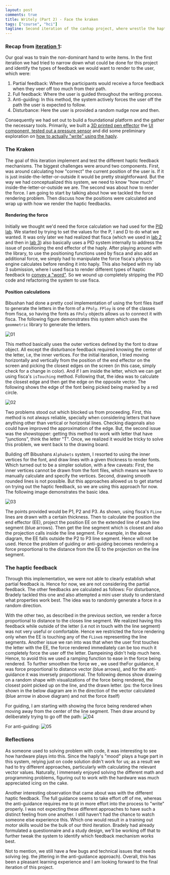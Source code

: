 ```yaml
---
layout: post
comments: true
title: Writely (Part 2) - Face the kraken
tags: ["course", "hci"]
tagline: Second iteration of the canhap project, where wrestle the haptic implementations on our system.
---
```


### Recap from [iteration 1](./2021-03-08-canhap_writely_i1):

Our goal was to train the non-dominant hand to write items. In the first iteration we had tried to narrow down what could be done for this project and identify the types of feedback we would want to render to the user, which were:
1. Partial feedback: Where the participants would receive a force feedback when they veer off too much from their path.
2. Full feedback: Where the user is guided throughout the writing process.
3. Anti-guiding: In this method, the system actively forces the user off the path the user is expected to follow.
4. Disturbance: Here the user is provided a random nudge now and then.

Consequently we had set out to build a foundational platform and the gather the necessary tools. Primarily, we built a [3D printed pen effector](https://bradleyrrr.github.io/sample/pi1.html#haply-modifications) the [UI component, tested out a pressure sensor](./2021-03-08-canhap_writely_i1) and did some preliminary exploration on [how to actually "write" using the haply](https://joshibibhushan.medium.com/writely-iteration-1-438068380fcc#4077).

### The Kraken

The goal of this iteration implement and test the different haptic feedback mechanisms. The biggest challenges were around two components. First, was around calculating how "correct" the current position of the user is. If it is just inside-the-letter-or-outside it would be pretty straightforward. But the way we had conceptualized this system, we need to know "how much" inside-the-letter-or-outside we are. The second was about how to render the force. I am going to start by talking about how we tackled the force rendering problem. Then discuss how the positions were calculated and wrap up with how we render the haptic feedbacks.

#### Rendering the force

Initially we thought we'd need the force calculation we had used for the [PID lab](./2021-02-26-canhap-lab4). We started by trying to set the values for the P, I and D to do what we wanted. It was only later we had realized that fisca (which we used in [lab 2](./2021-02-05-canhap-lab2) and then in [lab 3](./2021-03-12-canhap-lab3)) also basically uses a PID system internally to address the issue of positioning the end effector of the haply. After playing around with the library, to use the positioning functions used by fisca and also add an additional force, we simply had to manipulate the force fisca's physics engine calculates before rending it into haply. This also helped with my lab 3 submission, where I used fisca to render different types of haptic feedback to [convey a "word"](./2021-03-12-canhap-lab3). So we wound up completely stripping the PID code and refactoring the system to use fisca. 

#### Position calculations

Bibushan had done a pretty cool implementation of using the font files itself to generate the letters in the form of a `FPoly`. `FPloy` is one of the classes from fisca, so having the fonts as `FPoly` objects allows us to connect it with fisca. The following figure demonstrates this system which uses the `geommetric` library to generate the letters.

![01](/assets/2021-03-29/01_fonts.gif)

This method basically uses the outer vertices defined by the font to draw object. All except the disturbance feedback required knowing the center of the letter, i.e, the inner vertices. For the initial iteration, I tried moving horizontally and vertically from the position of the end effector on the screen and picking the closest edges on the screen (in this case, simply check for a change in color). And if I am inside the letter, which we can get using fisca's `isTouching` method. Following that, the idea was to calculate the closest edge and then get the edge on the opposite vector. The following shows the edge of the font being picked being marked by a red circle.

![02](/assets/2021-03-29/02_vh_border.gif)

Two problems stood out which blocked us from proceeding. First, this method is not always reliable, specially when considering letters that have anything other than vertical or horizontal lines. Checking diagonals also could have improved the approximation of the edge. But, the second issue was the showstopper: getting this method to work with letter that have "junctions", think the letter "T". Once, we realized it would be tricky to solve this problem, we went back to the drawing board. 

Building off Bibushans `Alphabets` system, I resorted to using the inner vertices for the font, and draw lines with a given thickness to render fonts. Which turned out to be a simpler solution, with a few caveats: First, the inner vertices cannot be drawn from the font files, which means we have to manually calculate and specify the vertices. Second, drawing smooth rounded lines is not possible. But this approaches allowed us to get started on trying out the haptic feedback, so we are using this approach for now. The following image demonstrates the basic idea.

![03](/assets/2021-03-29/03_graph.png)

The points provided would be P1, P2 and P3. As shown, using fisca's `FLine` lines are drawn with a certain thickness. Then to calculate the position the end effector (EE), project the position EE on the extended line of each line segment (blue arrows). Then get the line segment which is closest and also the projection calls inside the line segment. For example, in the above diagram, the EE falls outside the P2 to P3 line segment. Hence will not be used. Hence the problem of guiding or anti-guiding becomes rendering a force proportional to the distance from the EE to the projection on the line segment.

### The haptic feedback

Through this implementation, we were not able to clearly establish what partial feedback is. Hence for now, we are not considering the partial feedback. The other feedbacks are calculated as follows: For disturbance, Bradely tackled this one and also attempted a mini user study to understand what properties work best. The idea was to randomly generate a force in a random direction.

With the other two, as described in the previous section, we render a force proportional to distance to the closes line segment. We realized having this feedback while outside of the letter (i.e not in touch with the line segment) was not very useful or comfortable. Hence we restricted the force rendering only when the EE is touching any of the `FLine`s representing the line segments. Another issue we ran into was that when the user first touches the letter with the EE, the force rendered immediately can be too much it completely force the user off the letter. Dampeining didn't help much here. Hence, to avoid this we used a ramping function to ease in the force being rendered. To further smoothen  the force we , we used theFor guidance, it was force proportional to distance vector (blue arrows), and for the anti-guidance it was inversely proportional. The following demos show drawing on a random shape with visualizations of the force being rendered, the closest point picked up on the line, and the drawn letter. (ps: the force lines shown in the below diagram are in the direction of the vector calculated (blue arrrow in above diagram) and not the force itself)

For guiding, I am starting with showing the force being rendered when moving away from the center of the line segment. Then draw around by deliberately trying to go off the path:
![04](/assets/2021-03-29/04_full_guiding.gif)

For anti-guiding:
![05](/assets/2021-03-29/05_anti_guiding.gif)

### Reflections

As someone used to solving problem with code, it was interesting to see how hardware plays into this. Since the haply's "mood" plays a huge part in this system, relying just on code solution didn't work for us; as a result we had to try different approaches, particularly with calculating the relevant vector values. Naturally, I immensely enjoyed solving the different math and programming problems, figuring out to work with the hardware was much appreciated icing on the cake.

Another interesting observation that came about was with the different haptic feedback. The full guidance seems to take effort off of me, whereas the anti-guidance requires me to pt in more effort into the process to "write" properly. I was not expecting these different approaches to have such a distinct feeling from one another. I still haven't had the chance to watch someone else experience this. Which one would result in a training out motor skills would be the bulk of our third iteration. Bradely had already formulated a questionnaire and a study design, we'll be working off that to further tweak the system to identify which feedback mechanism works best.

Not to mention, we still have a few bugs and technical issues that needs solving (eg. the jittering in the anti-guidance approach). Overall, this has been a pleasant learning experience and I am looking forward to the final iteration of this project.
